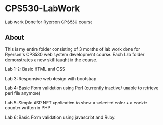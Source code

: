 # CPS530-LabWork
Lab work Done for Ryerson CPS530 course

## About
This is my entire folder consisting of 3 months of lab work done for Ryerson's CPS530 web system development course.
Each Lab folder demonstrates a new skill taught in the course.


Lab 1-2: Basic HTML and CSS


Lab 3: Responsive web design with bootstrap


Lab 4: Basic Form validation using Perl (currently inactive/ unable to retrieve perl file anymore)


Lab 5: Simple ASP.NET application to show a selected color + a cookie counter written in PHP


Lab 6: Basic Form validation using javascript and Ruby.

